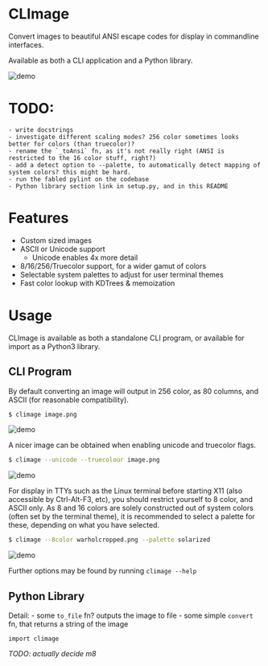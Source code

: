 # CLImage

Convert images to beautiful ANSI escape codes for display in commandline interfaces.

Available as both a CLI application and a Python library.

![demo](https://raw.github.com/pnappa/CLImage/master/extra/demo.png)

# TODO:
    - write docstrings
    - investigate different scaling modes? 256 color sometimes looks better for colors (than truecolor)?
    - rename the `_toAnsi` fn, as it's not really right (ANSI is restricted to the 16 color stuff, right?)
    - add a detect option to --palette, to automatically detect mapping of system colors? this might be hard.
    - run the fabled pylint on the codebase
    - Python library section link in setup.py, and in this README

# Features
 - Custom sized images
 - ASCII or Unicode support
    - Unicode enables 4x more detail
 - 8/16/256/Truecolor support, for a wider gamut of colors
 - Selectable system palettes to adjust for user terminal themes
 - Fast color lookup with KDTrees & memoization

# Usage

CLImage is available as both a standalone CLI program, or available for import as a Python3 library.

## CLI Program

By default converting an image will output in 256 color, as 80 columns, and ASCII (for reasonable compatibility).
```bash
$ climage image.png
```
![demo](https://raw.github.com/pnappa/CLImage/master/extra/warhol256ascii.png)


A nicer image can be obtained when enabling unicode and truecolor flags.
```bash
$ climage --unicode --truecolour image.png
```
![demo](https://raw.github.com/pnappa/CLImage/master/extra/warholtruecolorunicode.png)

For display in TTYs such as the Linux terminal before starting X11 (also accessible by Ctrl-Alt-F3, etc), you should restrict yourself to 8 color, and ASCII only. As 8 and 16 colors are solely constructed out of system colors (often set by the terminal theme), it is recommended to select a palette for these, depending on what you have selected.
```bash
$ climage --8color warholcropped.png --palette solarized
```
![demo](https://raw.github.com/pnappa/CLImage/master/extra/warhol8colsolarized.png)

Further options may be found by running `climage --help`

## Python Library

Detail:
    - some `to_file` fn? outputs the image to file
    - some simple `convert` fn, that returns a string of the image

```python3
import climage
```
*TODO: actually decide m8*


